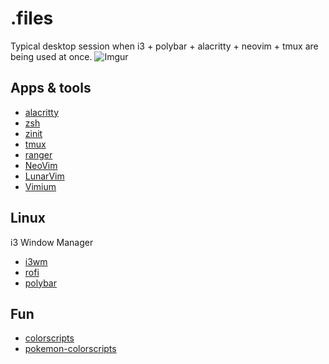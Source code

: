 # .files
Typical desktop session when i3 + polybar + alacritty + neovim + tmux are being used at once.
![Imgur](https://i.imgur.com/zfCWhj5.png)

## Apps & tools
- [alacritty](https://github.com/jwilm/alacritty)
- [zsh](https://www.zsh.org/)
- [zinit](https://github.com/zdharma-continuum/zinit)
- [tmux](https://github.com/tmux/tmux/wiki)
- [ranger](https://github.com/ranger/ranger)
- [NeoVim](https://github.com/neovim/neovim)
- [LunarVim](https://www.lunarvim.org)
- [Vimium](https://github.com/philc/vimium)

## Linux
i3 Window Manager
- [i3wm](https://github.com/i3/i3)
- [rofi](https://github.com/DaveDavenport/rofi)
- [polybar](https://github.com/jaagr/polybar)

## Fun
- [colorscripts](https://github.com/nxzthelinuxguy/colorscripts)
- [pokemon-colorscripts](https://gitlab.com/phoneybadger/pokemon-colorscripts)
